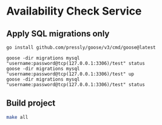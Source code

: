 # Availability Check Service

## Apply SQL migrations only

```
go install github.com/pressly/goose/v3/cmd/goose@latest
```
```
goose -dir migrations mysql "username:password@tcp(127.0.0.1:3306)/test" status
goose -dir migrations mysql "username:password@tcp(127.0.0.1:3306)/test" up
goose -dir migrations mysql "username:password@tcp(127.0.0.1:3306)/test" status
```

## Build project
```sh
make all
```
